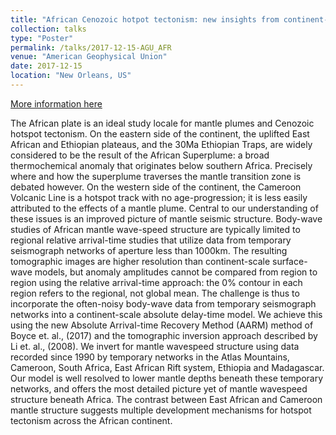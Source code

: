 ```yaml
---
title: "African Cenozoic hotpot tectonism: new insights from continent-scale body-wave tomography"
collection: talks
type: "Poster"
permalink: /talks/2017-12-15-AGU_AFR
venue: "American Geophysical Union"
date: 2017-12-15
location: "New Orleans, US"
---
```


[More information here](https://agu.confex.com/agu/fm17/meetingapp.cgi/Paper/279755)

The African plate is an ideal study locale for mantle plumes and Cenozoic hotspot tectonism. On the eastern side of the continent, the uplifted East African and Ethiopian plateaus, and the 30Ma Ethiopian Traps, are widely considered to be the result of the African Superplume: a broad thermochemical anomaly that originates below southern Africa. Precisely where and how the superplume traverses the mantle transition zone is debated however. On the western side of the continent, the Cameroon Volcanic Line is a hotspot track with no age-progression; it is less easily attributed to the effects of a mantle plume. Central to our understanding of these issues is an improved picture of mantle seismic structure. Body-wave studies of African mantle wave-speed structure are typically limited to regional relative arrival-time studies that utilize data from temporary seismograph networks of aperture less than 1000km. The resulting tomographic images are higher resolution than continent-scale surface-wave models, but anomaly amplitudes cannot be compared from region to region using the relative arrival-time approach: the 0% contour in each region refers to the regional, not global mean. The challenge is thus to incorporate the often-noisy body-wave data from temporary seismograph networks into a continent-scale absolute delay-time model. We achieve this using the new Absolute Arrival-time Recovery Method (AARM) method of Boyce et. al., (2017) and the tomographic inversion approach described by Li et. al., (2008). We invert for mantle wavespeed structure using data recorded since 1990 by temporary networks in the Atlas Mountains, Cameroon, South Africa, East African Rift system, Ethiopia and Madagascar. Our model is well resolved to lower mantle depths beneath these temporary networks, and offers the most detailed picture yet of mantle wavespeed structure beneath Africa. The contrast between East African and Cameroon mantle structure suggests multiple development mechanisms for hotspot tectonism across the African continent.
